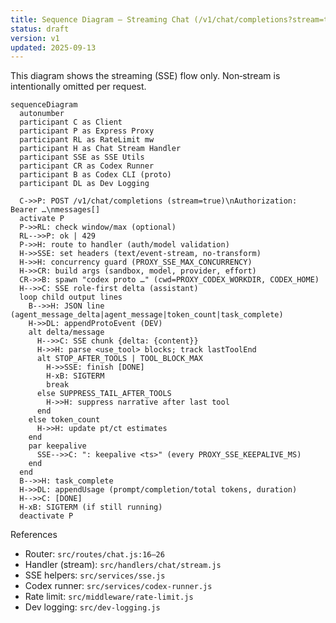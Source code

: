 ```yaml
---
title: Sequence Diagram — Streaming Chat (/v1/chat/completions?stream=true)
status: draft
version: v1
updated: 2025-09-13
---
```


This diagram shows the streaming (SSE) flow only. Non‑stream is intentionally omitted per request.

```mermaid
sequenceDiagram
  autonumber
  participant C as Client
  participant P as Express Proxy
  participant RL as RateLimit mw
  participant H as Chat Stream Handler
  participant SSE as SSE Utils
  participant CR as Codex Runner
  participant B as Codex CLI (proto)
  participant DL as Dev Logging

  C->>P: POST /v1/chat/completions (stream=true)\nAuthorization: Bearer …\nmessages[]
  activate P
  P->>RL: check window/max (optional)
  RL-->>P: ok | 429
  P->>H: route to handler (auth/model validation)
  H->>SSE: set headers (text/event-stream, no-transform)
  H->>H: concurrency guard (PROXY_SSE_MAX_CONCURRENCY)
  H->>CR: build args (sandbox, model, provider, effort)
  CR->>B: spawn "codex proto …" (cwd=PROXY_CODEX_WORKDIR, CODEX_HOME)
  H-->>C: SSE role-first delta (assistant)
  loop child output lines
    B-->>H: JSON line (agent_message_delta|agent_message|token_count|task_complete)
    H->>DL: appendProtoEvent (DEV)
    alt delta/message
      H-->>C: SSE chunk {delta: {content}}
      H->>H: parse <use_tool> blocks; track lastToolEnd
      alt STOP_AFTER_TOOLS | TOOL_BLOCK_MAX
        H->>SSE: finish [DONE]
        H-xB: SIGTERM
        break
      else SUPPRESS_TAIL_AFTER_TOOLS
        H->>H: suppress narrative after last tool
      end
    else token_count
      H->>H: update pt/ct estimates
    end
    par keepalive
      SSE-->>C: ": keepalive <ts>" (every PROXY_SSE_KEEPALIVE_MS)
    end
  end
  B-->>H: task_complete
  H->>DL: appendUsage (prompt/completion/total tokens, duration)
  H-->>C: [DONE]
  H-xB: SIGTERM (if still running)
  deactivate P
```

References

- Router: `src/routes/chat.js:16–26`
- Handler (stream): `src/handlers/chat/stream.js`
- SSE helpers: `src/services/sse.js`
- Codex runner: `src/services/codex-runner.js`
- Rate limit: `src/middleware/rate-limit.js`
- Dev logging: `src/dev-logging.js`
